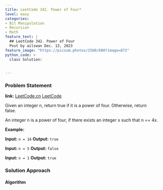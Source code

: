 ```yaml
---
title: LeetCode 342. Power of Four*
level: easy
categories:
- Bit Manipulation
- Recursion
- Math
feature_text: |
  ## LeetCode 342. Power of Four
  Post by ailswan Dec. 13, 2023
feature_image: "https://picsum.photos/2560/600?image=872"
python_code: >
  class Solution:
      
         
---
```


### Problem Statement
**link:**
[LeetCode.cn](https://leetcode.cn/problems/house-robber-iii/)
[LeetCode](https://leetcode.com/problems/house-robber-iii/)

Given an integer n, return true if it is a power of four. Otherwise, return false.

An integer n is a power of four, if there exists an integer x such that n == 4x.

**Example:**

**Input:** `n = 16`
**Output:** `true`
 
**Input:** `n = 5`
**Output:** `false`

**Input:** `n = 1`
**Output:** `true`

### Solution Approach
 

#### Algorithm
 